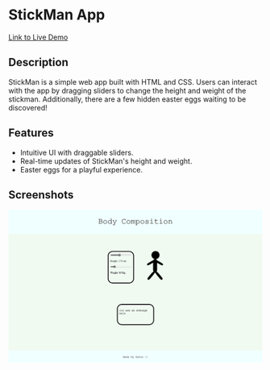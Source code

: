 # StickMan App
[Link to Live Demo](https://stick-man.vercel.app/)

## Description

StickMan is a simple web app built with HTML and CSS. Users can interact with the app by dragging sliders to change the height and weight of the stickman. Additionally, there are a few hidden easter eggs waiting to be discovered!

## Features

- Intuitive UI with draggable sliders.
- Real-time updates of StickMan's height and weight.
- Easter eggs for a playful experience.

## Screenshots

![StickMan Screenshot 1](./Stickman.png)

